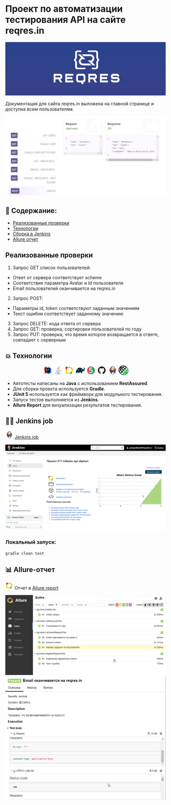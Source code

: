 # Проект по автоматизации тестирования API на сайте reqres.in
<p align="center">
<a href="https://reqres.in/"><img src="images/screen/logoReqres2.jpg" alt="reqres.in"/></a>
</p>

Документация для сайта reqres.in выложена на главной странице и доступна всем пользователям.
<p align="center">
<img src="images/screen/apiDocs2.PNG" alt="apiDocs"/>
</p>



## :memo: Содержание:
- [Реализованные проверки](#Реализованные-проверки)
- [Технологии](#boom-Технологии)
- [Сборка в Jenkins](#man_cook-Jenkins-job)
- [Allure отчет](#bar_chart-Allure-отчет)

## Реализованные проверки
1. Запрос GET список пользователей:
+ Ответ от сервера соответствует scheme
+ Соответствие параметра Avatar и Id пользователя 
+ Email пользователей оканчивается на reqres.in

2. Запрос POST:
+ Параметры id, token соответствуют заданным значениям 
+ Текст ошибки соответствует заданному значению

3. Запрос DELETE: кода ответа от сервера
4. Запрос GET: проверка, сортировки пользователей по году
5. Запрос PUT: проверка, что время которое возвращается в ответе, совпадает с серверным

## :boom: Технологии
<p align="center">
<img width="6%" title="Idea" src="images/logo/Idea.svg">
<img width="6%" title="Java" src="images/logo/Java.svg">
<img width="6%" title="Allure Report" src="images/logo/Allure.svg">
<img width="6%" title="Gradle" src="images/logo/Gradle.svg">
<img width="6%" title="JUnit5" src="images/logo/Junit5.svg">
<img width="6%" title="GitHub" src="images/logo/GitHub.svg">
<img width="6%" title="Jenkins" src="images/logo/Jenkins.svg">
<img width="6%" title="REST Assured" src="images/logo/logo-transparent.png">
</p>


- Автотесты написаны на **Java** с использованием  **RestAssured**.
- Для сборки проекта используется **Gradle**.
- **JUnit 5** используется как фреймворк для модульного тестирования.
- Запуск тестов выполняется из **Jenkins**.
- **Allure Report** для визуализации результатов тестирования.



## :man_cook: Jenkins job
<img src="images/logo/Jenkins.svg" width="25" height="25"  alt="Jenkins"/></a>  <a target="_blank" href="https://jenkins.autotests.cloud/job/011-LMaslo-api-diplom/">Jenkins job</a>
<p align="center">
<a href="https://jenkins.autotests.cloud/job/011-LMaslo-api-diplom/"><img src="images/screen/jenkins2.png" alt="Jenkins"/></a>
</p>


###  Локальный запуск:
```
gradle clean test
```

## :bar_chart: Allure-отчет
<img src="images/logo/Allure.svg" width="25" height="25"  alt="Allure"/></a> Отчет в <a target="_blank" href="https://jenkins.autotests.cloud/job/011-LMaslo-api-diplom/4/allure/">Allure report</a>
<p align="center">
<a href="https://jenkins.autotests.cloud/job/011-LMaslo-api-diplom/4/allure/"><img src="images/screen/allure.png" alt="Allure"/></a>
  <a href="https://jenkins.autotests.cloud/job/011-LMaslo-api-diplom/4/allure/"><img src="images/screen/allure2.png" alt="Allure"/></a>
</p>
